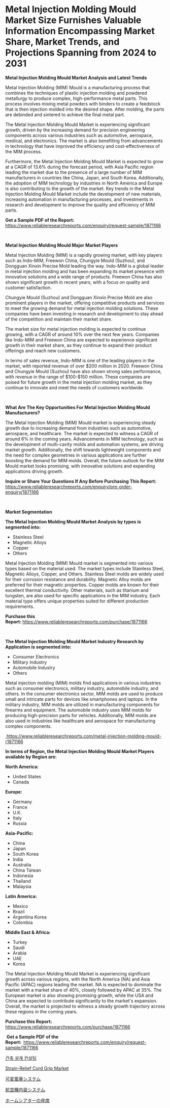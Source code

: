 <p><h1>Metal Injection Molding Mould Market Size Furnishes Valuable Information Encompassing Market Share, Market Trends, and Projections Spanning from 2024 to 2031</h1></p><p><strong>Metal Injection Molding Mould Market Analysis and Latest Trends</strong></p>
<p><p>Metal Injection Molding (MIM) Mould is a manufacturing process that combines the techniques of plastic injection molding and powdered metallurgy to produce complex, high-performance metal parts. This process involves mixing metal powders with binders to create a feedstock that is then injection molded into the desired shape. After molding, the parts are debinded and sintered to achieve the final metal part.</p><p>The Metal Injection Molding Mould Market is experiencing significant growth, driven by the increasing demand for precision engineering components across various industries such as automotive, aerospace, medical, and electronics. The market is also benefiting from advancements in technology that have improved the efficiency and cost-effectiveness of the MIM process.</p><p>Furthermore, the Metal Injection Molding Mould Market is expected to grow at a CAGR of 13.6% during the forecast period, with Asia Pacific region leading the market due to the presence of a large number of MIM manufacturers in countries like China, Japan, and South Korea. Additionally, the adoption of MIM technology by industries in North America and Europe is also contributing to the growth of the market. Key trends in the Metal Injection Molding Mould Market include the development of new materials, increasing automation in manufacturing processes, and investments in research and development to improve the quality and efficiency of MIM parts.</p></p>
<p><strong>Get a Sample PDF of the Report:&nbsp;</strong> <a href="https://www.reliableresearchreports.com/enquiry/request-sample/1871166">https://www.reliableresearchreports.com/enquiry/request-sample/1871166</a></p>
<p>&nbsp;</p>
<p><strong>Metal Injection Molding Mould Major Market Players</strong></p>
<p><p>Metal Injection Molding (MIM) is a rapidly growing market, with key players such as Indo-MIM, Freewon China, Chungyie Mould (Suzhou), and Dongguan Xinxin Precise Mold leading the way. Indo-MIM is a global leader in metal injection molding and has been expanding its market presence with innovative solutions and a wide range of products. Freewon China has also shown significant growth in recent years, with a focus on quality and customer satisfaction.</p><p>Chungyie Mould (Suzhou) and Dongguan Xinxin Precise Mold are also prominent players in the market, offering competitive products and services to meet the growing demand for metal injection molding solutions. These companies have been investing in research and development to stay ahead of the competition and maintain their market share.</p><p>The market size for metal injection molding is expected to continue growing, with a CAGR of around 10% over the next few years. Companies like Indo-MIM and Freewon China are expected to experience significant growth in their market share, as they continue to expand their product offerings and reach new customers. </p><p>In terms of sales revenue, Indo-MIM is one of the leading players in the market, with reported revenue of over $200 million in 2020. Freewon China and Chungyie Mould (Suzhou) have also shown strong sales performance, with revenue in the range of $100-$150 million. These companies are poised for future growth in the metal injection molding market, as they continue to innovate and meet the needs of customers worldwide.</p></p>
<p>&nbsp;</p>
<p><strong>What Are The Key Opportunities For Metal Injection Molding Mould Manufacturers?</strong></p>
<p><p>The Metal Injection Molding (MIM) Mould market is experiencing steady growth due to increasing demand from industries such as automotive, aerospace, and healthcare. The market is expected to witness a CAGR of around 6% in the coming years. Advancements in MIM technology, such as the development of multi-cavity molds and automation systems, are driving market growth. Additionally, the shift towards lightweight components and the need for complex geometries in various applications are further boosting the demand for MIM molds. Overall, the future outlook for the MIM Mould market looks promising, with innovative solutions and expanding applications driving growth.</p></p>
<p><strong>Inquire or Share Your Questions If Any Before Purchasing This Report:</strong> <a href="https://www.reliableresearchreports.com/enquiry/pre-order-enquiry/1871166">https://www.reliableresearchreports.com/enquiry/pre-order-enquiry/1871166</a></p>
<p>&nbsp;</p>
<p><strong>Market Segmentation</strong></p>
<p><strong>The Metal Injection Molding Mould Market Analysis by types is segmented into:</strong></p>
<p><ul><li>Stainless Steel</li><li>Magnetic Alloys</li><li>Copper</li><li>Others</li></ul></p>
<p><p>Metal Injection Molding (MIM) Mould market is segmented into various types based on the material used. The market types include Stainless Steel, Magnetic Alloys, Copper, and Others. Stainless Steel molds are widely used for their corrosion resistance and durability. Magnetic Alloy molds are preferred for their magnetic properties. Copper molds are known for their excellent thermal conductivity. Other materials, such as titanium and tungsten, are also used for specific applications in the MIM industry. Each material type offers unique properties suited for different production requirements.</p></p>
<p><strong>Purchase this Report:&nbsp;</strong><a href="https://www.reliableresearchreports.com/purchase/1871166">https://www.reliableresearchreports.com/purchase/1871166</a></p>
<p>&nbsp;</p>
<p><strong>The Metal Injection Molding Mould Market Industry Research by Application is segmented into:</strong></p>
<p><ul><li>Consumer Electronics</li><li>Military Industry</li><li>Automobile Industry</li><li>Others</li></ul></p>
<p><p>Metal injection molding (MIM) molds find applications in various industries such as consumer electronics, military industry, automobile industry, and others. In the consumer electronics sector, MIM molds are used to produce small and intricate parts for devices like smartphones and laptops. In the military industry, MIM molds are utilized in manufacturing components for firearms and equipment. The automobile industry uses MIM molds for producing high-precision parts for vehicles. Additionally, MIM molds are also used in industries like healthcare and aerospace for manufacturing complex components.</p></p>
<p><a href="https://www.reliableresearchreports.com/metal-injection-molding-mould-r1871166">&nbsp;https://www.reliableresearchreports.com/metal-injection-molding-mould-r1871166</a></p>
<p><strong>In terms of Region, the Metal Injection Molding Mould Market Players available by Region are:</strong></p>
<p>
    <p> <strong> North America: </strong>
        <ul>
            <li>United States</li>
            <li>Canada</li>
        </ul>
        </p> 
    <p> <strong> Europe: </strong>
        <ul>
            <li>Germany</li>
            <li>France</li>
            <li>U.K.</li>
            <li>Italy</li>
            <li>Russia</li>
        </ul>
        </p> 
    <p> <strong> Asia-Pacific: </strong>
        <ul>
            <li>China</li>
            <li>Japan</li>
            <li>South Korea</li>
            <li>India</li>
            <li>Australia</li>
            <li>China Taiwan</li>
            <li>Indonesia</li>
            <li>Thailand</li>
            <li>Malaysia</li>
        </ul>
        </p> 
    <p> <strong> Latin America: </strong>
        <ul>
            <li>Mexico</li>
            <li>Brazil</li>
            <li>Argentina Korea</li>
            <li>Colombia</li>
        </ul>
        </p> 
    <p> <strong> Middle East & Africa: </strong>
        <ul>
            <li>Turkey</li>
            <li>Saudi</li>
            <li>Arabia</li>
            <li>UAE</li>
            <li>Korea</li>
        </ul>
    </p>
    </p>
<p><p>The Metal Injection Molding Mould Market is experiencing significant growth across various regions, with the North America (NA) and Asia Pacific (APAC) regions leading the market. NA is expected to dominate the market with a market share of 40%, closely followed by APAC at 35%. The European market is also showing promising growth, while the USA and China are expected to contribute significantly to the market's expansion. Overall, the market is projected to witness a steady growth trajectory across these regions in the coming years.</p></p>
<p><strong>Purchase this Report: </strong><a href="https://www.reliableresearchreports.com/purchase/1871166">https://www.reliableresearchreports.com/purchase/1871166</a></p>
<p>&nbsp;<strong>Get a Sample PDF of the Report:&nbsp;&nbsp;</strong><a href="https://www.reliableresearchreports.com/enquiry/request-sample/1871166">https://www.reliableresearchreports.com/enquiry/request-sample/1871166</a></p>
<p><strong></strong></p>
<p><p><a href="https://github.com/fernandotryO5lson96765/Market-Research-Report-List-1/blob/main/578506540017.md">건축 설계 컨설팅</a></p><p><a href="https://github.com/Glendatilghmankmgz0rbhwpy/Market-Research-Report-List-2/blob/main/strain-relief-cord-grip-market.md">Strain-Relief Cord Grip Market</a></p><p><a href="https://medium.com/@darieenson678546/%E5%8F%AF%E5%A4%89%E9%A2%A8%E9%87%8F%E3%82%B7%E3%82%B9%E3%83%86%E3%83%A0%E5%B8%82%E5%A0%B4-%E3%82%BF%E3%82%A4%E3%83%97-%E3%82%A2%E3%83%97%E3%83%AA%E3%82%B1%E3%83%BC%E3%82%B7%E3%83%A7%E3%83%B3-%E5%9C%B0%E7%90%86%E3%81%AB%E3%82%88%E3%82%8B%E5%8C%85%E6%8B%AC%E7%9A%84%E3%81%AA%E8%A9%95%E4%BE%A1-d0ed68392100">可変風量システム</a></p><p><a href="https://github.com/mm14022023/Market-Research-Report-List-1/blob/main/643166743513.md">航空機内装システム</a></p><p><a href="https://github.com/RudySimonis2023/Market-Research-Report-List-1/blob/main/892069643514.md">ホームシアターの座席</a></p></p>